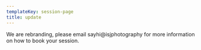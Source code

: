 ```yaml
---
templateKey: session-page
title: update
---
```

W﻿e are rebranding, please email sayhi@isjphotography for more information on how to book your session.